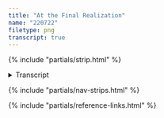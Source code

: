 ```yaml
---
title: "At the Final Realization"
name: "220722"
filetype: png
transcript: true
---
```


{% include "partials/strip.html" %}

<details closed>
<summary>Transcript</summary>

## {{ title }}
*Published on {{ page.date.toDateString() }}*

### Panel One 
Piggins - [learn more about Piggins][p]: Do we gotta destroy everything before we can have anything?

### Panel Two
Piggins: …And it took this long?

### Panel Three
Piggins: Seems like it.
  
{% include "partials/reference-links.html" %}

<!--FOOTNOTES-->
<!-- [^1]: foo "bar" -->

---
</details>

{% include "partials/nav-strips.html" %}

{% include "partials/reference-links.html" %}
